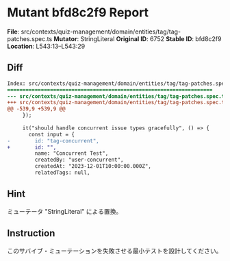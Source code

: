 # Mutant bfd8c2f9 Report

**File**: src/contexts/quiz-management/domain/entities/tag/tag-patches.spec.ts
**Mutator**: StringLiteral
**Original ID**: 6752
**Stable ID**: bfd8c2f9
**Location**: L543:13–L543:29

## Diff

```diff
Index: src/contexts/quiz-management/domain/entities/tag/tag-patches.spec.ts
===================================================================
--- src/contexts/quiz-management/domain/entities/tag/tag-patches.spec.ts	original
+++ src/contexts/quiz-management/domain/entities/tag/tag-patches.spec.ts	mutated #6752
@@ -539,9 +539,9 @@
     });
 
     it("should handle concurrent issue types gracefully", () => {
       const input = {
-        id: "tag-concurrent",
+        id: "",
         name: "Concurrent Test",
         createdBy: "user-concurrent",
         createdAt: "2023-12-01T10:00:00.000Z",
         relatedTags: null,
```

## Hint

ミューテータ "StringLiteral" による置換。

## Instruction

このサバイブ・ミューテーションを失敗させる最小テストを設計してください。
